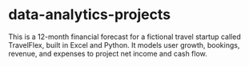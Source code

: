 # data-analytics-projects
This is a 12-month financial forecast for a fictional travel startup called TravelFlex, built in Excel and Python. It models user growth, bookings, revenue, and expenses to project net income and cash flow.
